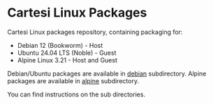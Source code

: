 # Cartesi Linux Packages

Cartesi Linux packages repository, containing packaging for:

- Debian 12 (Bookworm) - Host
- Ubuntu 24.04 LTS (Noble) - Guest
- Alpine Linux 3.21 - Host and Guest

Debian/Ubuntu packages are available in [debian](debian) subdirectory.
Alpine packages are available in [alpine](alpine) subdirectory.

You can find instructions on the sub directories.
